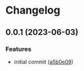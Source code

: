 # Changelog

## 0.0.1 (2023-06-03)


### Features

* initial commit ([a5b0e09](https://github.com/AlecVision/trpc-sse-link/commit/a5b0e09f46ab7ab0c93505aa807d2e8942f64b76))
